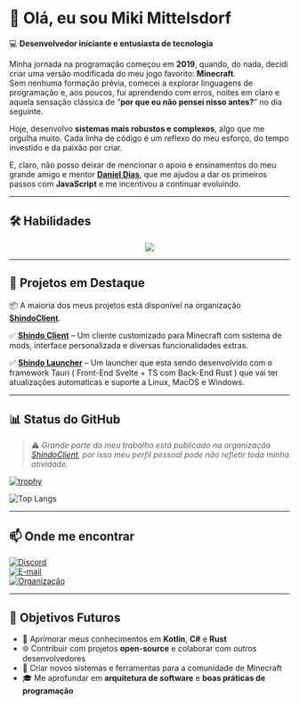 # 👋 Olá, eu sou **Miki Mittelsdorf**

💻 **Desenvolvedor iniciante e entusiasta de tecnologia**

Minha jornada na programação começou em **2019**, quando, do nada, decidi criar uma versão modificada do meu jogo favorito: **Minecraft**.  
Sem nenhuma formação prévia, comecei a explorar linguagens de programação e, aos poucos, fui aprendendo com erros, noites em claro e aquela sensação clássica de “**por que eu não pensei nisso antes?**” no dia seguinte.  

Hoje, desenvolvo **sistemas mais robustos e complexos**, algo que me orgulha muito. Cada linha de código é um reflexo do meu esforço, do tempo investido e da paixão por criar.  

E, claro, não posso deixar de mencionar o apoio e ensinamentos do meu grande amigo e mentor [**Daniel Dias**](https://github.com/soudanieldias), que me ajudou a dar os primeiros passos com **JavaScript** e me incentivou a continuar evoluindo.

---

## 🛠 Habilidades
<p align="center">
  <a href="https://go-skill-icons.vercel.app/">
    <img
      src="https://go-skill-icons.vercel.app/api/icons?i=java,kotlin,scala,js,ts,html,css,scss,discordjs,firebase,vue,vite,react,electron,svelte,tailwind,nextjs,nestjs,cs,dotnet,rust,tauri,py,bash,linux,ubuntu,docker,gamemakerstudio,git,gradle,maven,markdown,mariadb,json,mongodb,mysql,idea&titles=true&perline=9"
    />
  </a>
</p>

---

## 🚀 Projetos em Destaque
📦 A maioria dos meus projetos está disponível na organização **[ShindoClient](https://github.com/ShindoClient)**.  

✅ **[Shindo Client](https://github.com/ShindoClient/Shindo-Client)** – Um cliente customizado para Minecraft com sistema de mods, interface personalizada e diversas funcionalidades extras.  

✅ **[Shindo Launcher](https://github.com/ShindoClient/Shindo-Launcher)** – Um launcher que esta sendo desenvolvido com o framework Tauri ( Front-End Svelte + TS com Back-End Rust ) que vai ter atualizações automaticas e suporte a Linux, MacOS e Windows.

---

## 📊 Status do GitHub
> ⚠️ *Grande parte do meu trabalho está publicado na organização [ShindoClient](https://github.com/ShindoClient), por isso meu perfil pessoal pode não refletir toda minha atividade.*

[![trophy](https://github-profile-trophy.vercel.app/?username=MikiDevAHM&theme=onedark)](https://github.com/ShindoClient)

![Top Langs](https://github-readme-stats.vercel.app/api/top-langs/?username=MikiDevAHM&theme=dark)

---

## 📫 Onde me encontrar

[![Discord](https://img.shields.io/badge/Discord-mikiahm222-5865F2?style=for-the-badge&logo=discord&logoColor=white)](https://discord.com/users/mikiahm222)  
[![E-mail](https://img.shields.io/badge/Email-contact__miki@mittelsdorf.me-D14836?style=for-the-badge&logo=gmail&logoColor=white)](mailto:contact_miki@mittelsdorf.me)  
[![Organização](https://img.shields.io/badge/Organização-ShindoClient-171515?style=for-the-badge&logo=github&logoColor=white)](https://github.com/ShindoClient)

---

## 🎯 Objetivos Futuros
- 📘 Aprimorar meus conhecimentos em **Kotlin**, **C#** e **Rust**  
- 🌐 Contribuir com projetos **open-source** e colaborar com outros desenvolvedores  
- 🚀 Criar novos sistemas e ferramentas para a comunidade de Minecraft  
- 🎓 Me aprofundar em **arquitetura de software** e **boas práticas de programação**
